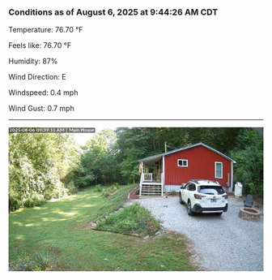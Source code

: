 ### Conditions as of August 6, 2025 at 9:44:26 AM CDT 

Temperature: 76.70 &deg;F

Feels like: 76.70 &deg;F

Humidity: 87%

Wind Direction: E

Windspeed: 0.4 mph

Wind Gust: 0.7 mph

---

<img src="./images/latest.jpeg"/>

